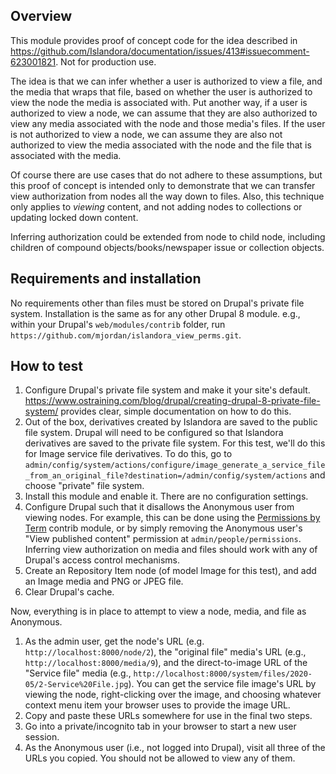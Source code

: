 ## Overview

This module provides proof of concept code for the idea described in https://github.com/Islandora/documentation/issues/413#issuecomment-623001821. Not for production use.

The idea is that we can infer whether a user is authorized to view a file, and the media that wraps that file, based on whether the user is authorized to view the node the media is associated with. Put another way, if a user is authorized to view a node, we can assume that they are also authorized to view any media associated with the node and those media's files. 
If the user is not authorized to view a node, we can assume they are also not authorized to view the media associated with the node and the file that is associated with the media.

Of course there are use cases that do not adhere to these assumptions, but this proof of concept is intended only to demonstrate that we can transfer view authorization from nodes all the way down to files. Also, this technique only applies to *viewing* content, and not adding nodes to collections or updating locked down content.

Inferring authorization could be extended from node to child node, including children of compound objects/books/newspaper issue or collection objects.

## Requirements and installation

No requirements other than files must be stored on Drupal's private file system. Installation is the same as for any other Drupal 8 module. e.g., within your Drupal's `web/modules/contrib` folder, run `https://github.com/mjordan/islandora_view_perms.git`.

## How to test

1. Configure Drupal's private file system and make it your site's default. https://www.ostraining.com/blog/drupal/creating-drupal-8-private-file-system/ provides clear, simple documentation on how to do this.
1. Out of the box, derivatives created by Islandora are saved to the public file system. Drupal will need to be configured so that Islandora derivatives are saved to the private file system. For this test, we'll do this for Image service file derivatives. To do this, go to `admin/config/system/actions/configure/image_generate_a_service_file_from_an_original_file?destination=/admin/config/system/actions` and choose "private" file system.
1. Install this module and enable it. There are no configuration settings.
1. Configure Drupal such that it disallows the Anonymous user from viewing nodes. For example, this can be done using the [Permissions by Term](https://www.drupal.org/project/permissions_by_term) contrib module, or by simply removing the Anonymous user's "View published content" permission at `admin/people/permissions`. Inferring view authorization on media and files should work with any of Drupal's access control mechanisms.
1. Create an Repository Item node (of model Image for this test), and add an Image media and PNG or JPEG file.
1. Clear Drupal's cache.

Now, everything is in place to attempt to view a node, media, and file as Anonymous.

1. As the admin user, get the node's URL (e.g. `http://localhost:8000/node/2`), the "original file" media's URL (e.g., `http://localhost:8000/media/9`), and the direct-to-image URL of the "Service file" media (e.g., `http://localhost:8000/system/files/2020-05/2-Service%20File.jpg`). You can get the service file image's URL by viewing the node, right-clicking over the image, and choosing whatever context menu item your browser uses to provide the image URL.
1. Copy and paste these URLs somewhere for use in the final two steps.
1. Go into a private/incognito tab in your browser to start a new user session.
1. As the Anonymous user (i.e., not logged into Drupal), visit all three of the URLs you copied. You should not be allowed to view any of them.


